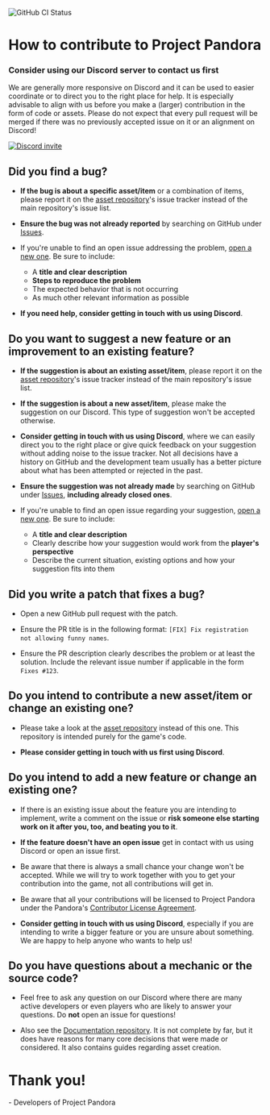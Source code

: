![GitHub CI Status](https://img.shields.io/github/actions/workflow/status/Project-Pandora-Game/pandora/ci.yml?logo=github&label=CI)

# How to contribute to Project Pandora

### Consider using our Discord server to contact us first

We are generally more responsive on Discord and it can be used to easier coordinate or to direct you to the right place for help.
It is especially advisable to align with us before you make a (larger) contribution in the form of code or assets.
Please do not expect that every pull request will be merged if there was no previously accepted issue on it or an alignment on Discord!

[![Discord invite](https://discord.com/api/guilds/872284471611760720/widget.png?style=banner2)](https://discord.gg/EnaPvuQf8d)

## Did you find a bug?

- **If the bug is about a specific asset/item** or a combination of items, please report it on the [asset repository](https://github.com/Project-Pandora-Game/pandora-assets)'s issue tracker instead of the main repository's issue list.

- **Ensure the bug was not already reported** by searching on GitHub under [Issues](https://github.com/Project-Pandora-Game/pandora/issues).

- If you're unable to find an open issue addressing the problem, [open a new one](https://github.com/Project-Pandora-Game/pandora/issues/new).
  Be sure to include:
  - A **title and clear description**
  - **Steps to reproduce the problem**
  - The expected behavior that is not occurring
  - As much other relevant information as possible

- **If you need help, consider getting in touch with us using Discord**.

## Do you want to suggest a new feature or an improvement to an existing feature?

- **If the suggestion is about an existing asset/item**, please report it on the [asset repository](https://github.com/Project-Pandora-Game/pandora-assets)'s issue tracker instead of the main repository's issue list.

- **If the suggestion is about a new asset/item**, please make the suggestion on our Discord. This type of suggestion won't be accepted otherwise.

- **Consider getting in touch with us using Discord**, where we can easily direct you to the right place or give quick feedback on your suggestion without adding noise to the issue tracker.
  Not all decisions have a history on GitHub and the development team usually has a better picture about what has been attempted or rejected in the past.

- **Ensure the suggestion was not already made** by searching on GitHub under [Issues](https://github.com/Project-Pandora-Game/pandora/issues?q=is%3Aissue), __**including already closed ones**__.

- If you're unable to find an open issue regarding your suggestion, [open a new one](https://github.com/Project-Pandora-Game/pandora/issues/new).
  Be sure to include:
  - A **title and clear description**
  - Clearly describe how your suggestion would work from the **player's perspective**
  - Describe the current situation, existing options and how your suggestion fits into them

## Did you write a patch that fixes a bug?

- Open a new GitHub pull request with the patch.

- Ensure the PR title is in the following format: `[FIX] Fix registration not allowing funny names`.

- Ensure the PR description clearly describes the problem or at least the solution. Include the relevant issue number if applicable in the form `Fixes #123`.

## Do you intend to contribute a new asset/item or change an existing one?

- Please take a look at the [asset repository](https://github.com/Project-Pandora-Game/pandora-assets) instead of this one.
  This repository is intended purely for the game's code.

- **Please consider getting in touch with us first using Discord**.

## Do you intend to add a new feature or change an existing one?

- If there is an existing issue about the feature you are intending to implement, write a comment on the issue or __risk someone else starting work on it after you, too, and beating you to it__.

- **If the feature doesn't have an open issue** get in contact with us using Discord or open an issue first.

- Be aware that there is always a small chance your change won't be accepted. While we will try to work together with you to get your contribution into the game, not all contributions will get in.

- Be aware that all your contributions will be licensed to Project Pandora under the Pandora's [Contributor License Agreement](./contributor-licence-agreement.md).

- **Consider getting in touch with us using Discord**, especially if you are intending to write a bigger feature or you are unsure about something. We are happy to help anyone who wants to help us!

## Do you have questions about a mechanic or the source code?

- Feel free to ask any question on our Discord where there are many active developers or even players who are likely to answer your questions. Do **not** open an issue for questions!

- Also see the [Documentation repository](https://github.com/Project-Pandora-Game/Documentation). It is not complete by far, but it does have reasons for many core decisions that were made or considered.
  It also contains guides regarding asset creation.

# Thank you!

\- Developers of Project Pandora
